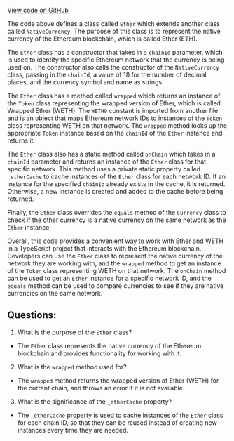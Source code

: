 [View code on GitHub](zoo-labs/zoo/blob/master/zdk/src/entities/Native/Ether.ts)

The code above defines a class called `Ether` which extends another class called `NativeCurrency`. The purpose of this class is to represent the native currency of the Ethereum blockchain, which is called Ether (ETH). 

The `Ether` class has a constructor that takes in a `chainId` parameter, which is used to identify the specific Ethereum network that the currency is being used on. The constructor also calls the constructor of the `NativeCurrency` class, passing in the `chainId`, a value of 18 for the number of decimal places, and the currency symbol and name as strings. 

The `Ether` class has a method called `wrapped` which returns an instance of the `Token` class representing the wrapped version of Ether, which is called Wrapped Ether (WETH). The `WETH9` constant is imported from another file and is an object that maps Ethereum network IDs to instances of the `Token` class representing WETH on that network. The `wrapped` method looks up the appropriate `Token` instance based on the `chainId` of the `Ether` instance and returns it. 

The `Ether` class also has a static method called `onChain` which takes in a `chainId` parameter and returns an instance of the `Ether` class for that specific network. This method uses a private static property called `_etherCache` to cache instances of the `Ether` class for each network ID. If an instance for the specified `chainId` already exists in the cache, it is returned. Otherwise, a new instance is created and added to the cache before being returned. 

Finally, the `Ether` class overrides the `equals` method of the `Currency` class to check if the other currency is a native currency on the same network as the `Ether` instance. 

Overall, this code provides a convenient way to work with Ether and WETH in a TypeScript project that interacts with the Ethereum blockchain. Developers can use the `Ether` class to represent the native currency of the network they are working with, and the `wrapped` method to get an instance of the `Token` class representing WETH on that network. The `onChain` method can be used to get an `Ether` instance for a specific network ID, and the `equals` method can be used to compare currencies to see if they are native currencies on the same network.
## Questions: 
 1. What is the purpose of the `Ether` class?
- The `Ether` class represents the native currency of the Ethereum blockchain and provides functionality for working with it.

2. What is the `wrapped` method used for?
- The `wrapped` method returns the wrapped version of Ether (WETH) for the current chain, and throws an error if it is not available.

3. What is the significance of the `_etherCache` property?
- The `_etherCache` property is used to cache instances of the `Ether` class for each chain ID, so that they can be reused instead of creating new instances every time they are needed.